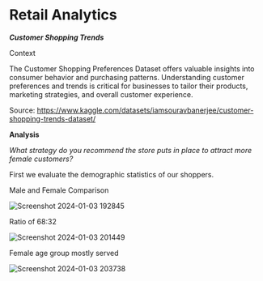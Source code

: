 # Retail Analytics

**_Customer Shopping Trends_**

Context

The Customer Shopping Preferences Dataset offers valuable insights into consumer behavior and purchasing patterns. Understanding customer preferences and trends is critical for businesses to tailor their products, marketing strategies, and overall customer experience.

Source: https://www.kaggle.com/datasets/iamsouravbanerjee/customer-shopping-trends-dataset/

**Analysis**

_What strategy do you recommend the store puts in place to attract more female customers?_

First we evaluate the demographic statistics of our shoppers.

Male and Female Comparison

![Screenshot 2024-01-03 192845](https://github.com/efejzic/Retail-Analytics/assets/119814593/f904bc69-9f75-4bf4-8b33-07664d993bcd)

Ratio of 68:32

![Screenshot 2024-01-03 201449](https://github.com/efejzic/Retail-Analytics/assets/119814593/8d450f08-e464-4b55-8831-d3dd574023e6)

Female age group mostly served

![Screenshot 2024-01-03 203738](https://github.com/efejzic/Retail-Analytics/assets/119814593/6f2f5051-c4d7-4230-98e9-857fe255204e)




